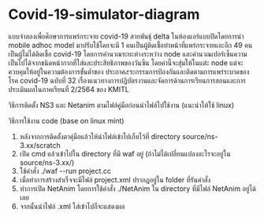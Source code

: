 # Covid-19-simulator-diagram
แบบจำลองเพื่อศึกษาการแพร่กระจาย covid-19 สายพันธุ์ delta ในห้องแอร์แบบปิดโดยการนำ mobile adhoc model มาปรับใช้โดยจะมี 1 คนเป็นผู้ติดเชื้อทำหน้าที่แพร่กระจายและอีก 49 คนเป็นผู้ไม่ได้ติดเชื้อ covid-19 โดยการคำนวณระยะห่างระหว่าง node และคำนวณเปอร์เซ็นความเป็นไปได้จากชนิดหน้ากากที่ใส่และประสิทธิภาพของวันซีน โดยค่านี้จะสุ่มให้ในแต่ะ node แต่จะควบคุมให้อยู่ในความต้องการขั้นต่ำของ ประกาศ๕ระกรรมการป้องกันและติดตามการแพร่ระบาดของโรค covid-19 ฉบับที่ 32 เรื่องแนวทางการปฎิบัตรงานและจัดการด้านการเรียนการสอนและการประเมินผลในภาคเรียนที่ 2/2564 ของ KMITL

วิธีการติดตั้ง NS3 และ Netanim ตามไฟล์คู่มือก่อนนำไฟล์ไปใช้งาน (แนะนำให้ใช้ linux)

วิธีการใช้งาน code (base on linux mint)
<ol>
  <li>หลังจากการติดตั้งตาคุ่มือแล้วให้นำไฟล์เข้าไปเก็บไว้ที่ directory source/ns-3.xx/scratch</li>
  <li>เปิด cmd แล้วเข้าไปใน directory ที่มี waf อยู่ (ถ้าไม่ได้เปลี่ยนแปลงอะไรจะอยู่ใน source/ns-3.xx/)</li>
  <li>ใช้คำสั่ง ./waf --run project.cc</li>
  <li>เมื่อทำการสร้างสำเร็จจะมีไฟล์ project.xml ปรากฏอยู่ใน folder ที่รันคำสั่ง</li>
  <li>ทำการเปิด NetAnim โดยการใช้คำสั่ง ./NetAnim ใน directory ที่มีไฟล์ NetAnim อยู่ได้เลย</li>
  <li>จากนั้นนำไฟล์ .xml ใส่เข้าไปก็จะแสดงผล</li>
</ol>


